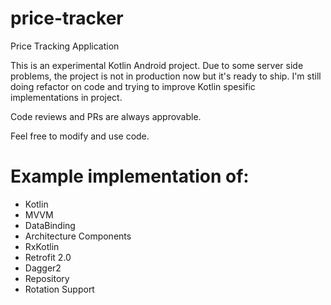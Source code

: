 # price-tracker
Price Tracking Application 

This is an experimental Kotlin Android project. Due to some server side problems, the project is not in production now but it's ready to ship. I'm still doing refactor on code and trying to improve Kotlin spesific implementations in project. 

Code reviews and PRs are always approvable. 

Feel free to modify and use code.

# Example implementation of:
* Kotlin
* MVVM
* DataBinding
* Architecture Components
* RxKotlin
* Retrofit 2.0
* Dagger2 
* Repository
* Rotation Support
